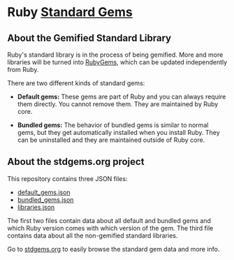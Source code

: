 # Ruby [Standard Gems](https://stdgems.org)

## About the Gemified Standard Library

Ruby's standard library is in the process of being gemified. More and more libraries will be turned into [RubyGems](https://rubygems.org), which can be updated independently from Ruby.

There are two different kinds of standard gems:

- **Default gems:** These gems are part of Ruby and you can always require them directly. You cannot remove them. They are maintained by Ruby core.

- **Bundled gems:** The behavior of bundled gems is similar to normal gems, but they get automatically installed when you install Ruby. They can be uninstalled and they are maintained outside of Ruby core.

## About the stdgems.org project

This repository contains three JSON files:

- [default_gems.json](/default_gems.json)
- [bundled_gems.json](/bundled_gems.json)
- [libraries.json](/libraries.json)

The first two files contain data about all default and bundled gems and which Ruby version comes with which version of the gem. The third file contains data about all the non-gemified standard libraries.

Go to [stdgems.org](https://stdgems.org) to easily browse the standard gem data and more info.
